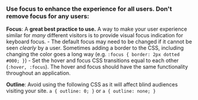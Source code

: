 ### Use focus to enhance the experience for all users. Don't remove focus for any users:

**Focus**:  A **great best practice to use.** A way to make your user experience similar for *many* different visitors is to provide visual focus indication for keyboard focus.
	- The default focus may need to be changed if it cannot be seen *clearly* by a user. Sometimes adding a border to the CSS, including changing the color goes a long way (e.g. `:focus { border: 2px dotted #000; }`)
	- Set the hover and focus CSS transitions equal to each other (`:hover, :focus`). The hover and focus should have the same functionality throughout an application.


**Outline**: Avoid using the following CSS as it will affect blind audiences visiting your site. `a { outline: 0; }` or  `a { outline: none; }`
